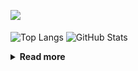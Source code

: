 ![](https://komarev.com/ghpvc/?username=chck&color=blueviolet)

<p align="left"> 
  <img alt="Top Langs" align="center" height="150" src="https://github-readme-stats-nine-umber-51.vercel.app/api/top-langs/?username=chck&layout=compact&count_private=true&show_icons=true&show_icons=true&theme=buefy" />
  <img alt="GitHub Stats" align="center" height="150" src="https://github-readme-stats-nine-umber-51.vercel.app/api?username=chck&count_private=true&show_icons=true&show_icons=true&theme=buefy" />
</p>

<details>
  <summary><b>Read more</b></summary>
  <br>

  <!--START_SECTION:waka-->
**🐱 My GitHub Data** 

> 📦 74.6 kB Used in GitHub's Storage 
 > 
> 🏆 704 Contributions in the Year 2023
 > 
> 💼 Opted to Hire
 > 
> 📜 134 Public Repositories 
 > 
> 🔑 19 Private Repositories 
 > 
**I'm a Night 🦉** 

```text
🌞 Morning                1291 commits        ████░░░░░░░░░░░░░░░░░░░░░   16.05 % 
🌆 Daytime                2049 commits        ██████░░░░░░░░░░░░░░░░░░░   25.48 % 
🌃 Evening                2200 commits        ███████░░░░░░░░░░░░░░░░░░   27.36 % 
🌙 Night                  2502 commits        ████████░░░░░░░░░░░░░░░░░   31.11 % 
```
📅 **I'm Most Productive on Monday** 

```text
Monday                   1793 commits        ██████░░░░░░░░░░░░░░░░░░░   22.30 % 
Tuesday                  1675 commits        █████░░░░░░░░░░░░░░░░░░░░   20.83 % 
Wednesday                1163 commits        ████░░░░░░░░░░░░░░░░░░░░░   14.46 % 
Thursday                 1429 commits        ████░░░░░░░░░░░░░░░░░░░░░   17.77 % 
Friday                   799 commits         ██░░░░░░░░░░░░░░░░░░░░░░░   09.94 % 
Saturday                 407 commits         █░░░░░░░░░░░░░░░░░░░░░░░░   05.06 % 
Sunday                   776 commits         ██░░░░░░░░░░░░░░░░░░░░░░░   09.65 % 
```


📊 **This Week I Spent My Time On** 

```text
💬 Programming Languages: 
Other                    34 hrs 42 mins      ██████████████████░░░░░░░   73.86 % 
TypeScript               4 hrs               ██░░░░░░░░░░░░░░░░░░░░░░░   08.55 % 
JSON                     1 hr 38 mins        █░░░░░░░░░░░░░░░░░░░░░░░░   03.50 % 
YAML                     1 hr 14 mins        █░░░░░░░░░░░░░░░░░░░░░░░░   02.64 % 
Docker                   57 mins             █░░░░░░░░░░░░░░░░░░░░░░░░   02.06 % 

🔥 Editors: 
Chrome                   34 hrs 42 mins      ██████████████████░░░░░░░   73.86 % 
WebStorm                 5 hrs 56 mins       ███░░░░░░░░░░░░░░░░░░░░░░   12.64 % 
Neovim                   4 hrs 6 mins        ██░░░░░░░░░░░░░░░░░░░░░░░   08.75 % 
PyCharm                  1 hr 46 mins        █░░░░░░░░░░░░░░░░░░░░░░░░   03.79 % 
Obsidian                 26 mins             ░░░░░░░░░░░░░░░░░░░░░░░░░   00.95 % 
```

**I Mostly Code in Python** 

```text
Python                   39 repos            ████████░░░░░░░░░░░░░░░░░   31.20 % 
Jupyter Notebook         20 repos            ████░░░░░░░░░░░░░░░░░░░░░   16.00 % 
Rust                     7 repos             █░░░░░░░░░░░░░░░░░░░░░░░░   05.60 % 
Shell                    3 repos             █░░░░░░░░░░░░░░░░░░░░░░░░   02.40 % 
Astro                    1 repo              ░░░░░░░░░░░░░░░░░░░░░░░░░   00.80 % 
```



**Timeline**

![Lines of Code chart](https://raw.githubusercontent.com/chck/chck/main/assets/bar_graph.png)


 Last Updated on 2023-09-18 01:21 UTC
<!--END_SECTION:waka-->
</details>

